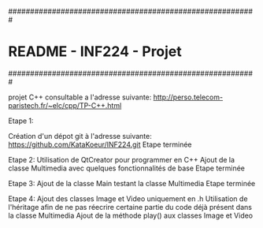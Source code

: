 #########################################################
#		README - INF224 - Projet		#
#########################################################

projet C++ consultable a l'adresse suivante:
http://perso.telecom-paristech.fr/~elc/cpp/TP-C++.html

Etape 1:

Création d'un dépot git à l'adresse suivante:
https://github.com/KataKoeur/INF224.git
Etape terminée

Etape 2:
Utilisation de QtCreator pour programmer en C++
Ajout de la classe Multimedia avec quelques fonctionnalités de base
Etape terminée

Etape 3:
Ajout de la classe Main testant la classe Multimedia
Etape terminée

Etape 4:
Ajout des classes Image et Video uniquement en .h
Utilisation de l'héritage afin de ne pas réecrire certaine partie du code déjà présent dans la classe Multimedia
Ajout de la méthode play() aux classes Image et Video
